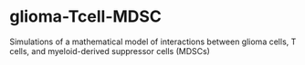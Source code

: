 # glioma-Tcell-MDSC
Simulations of a mathematical model of interactions between glioma cells, T cells, and myeloid-derived suppressor cells (MDSCs)
